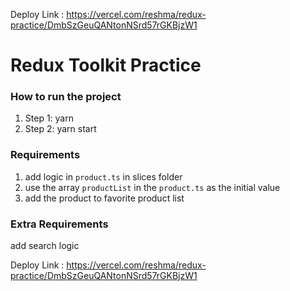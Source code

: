 Deploy Link : https://vercel.com/reshma/redux-practice/DmbSzGeuQANtonNSrd57rGKBjzW1

# Redux Toolkit Practice

### How to run the project

1. Step 1: yarn
2. Step 2: yarn start

### Requirements

1. add logic in `product.ts` in slices folder
2. use the array `productList` in the `product.ts` as the initial value
3. add the product to favorite product list

### Extra Requirements

add search logic

Deploy Link : https://vercel.com/reshma/redux-practice/DmbSzGeuQANtonNSrd57rGKBjzW1
